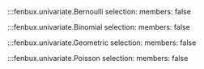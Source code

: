 :::fenbux.univariate.Bernoulli
    selection:
        members: false

:::fenbux.univariate.Binomial
    selection:
        members: false

:::fenbux.univariate.Geometric
    selection:
        members: false

:::fenbux.univariate.Poisson
    selection:
        members: false